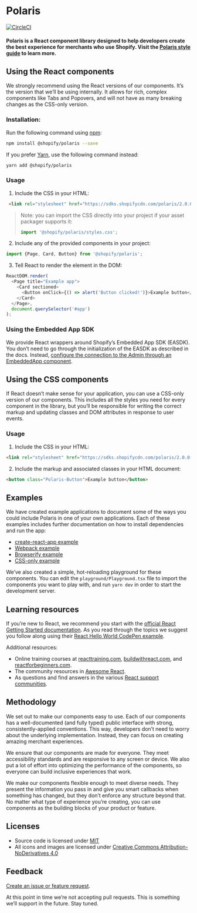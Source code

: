 # Polaris
[![CircleCI](https://circleci.com/gh/Shopify/polaris.svg?style=svg)](https://circleci.com/gh/Shopify/polaris)

#### Polaris is a React component library designed to help developers create the best experience for merchants who use Shopify. Visit the [Polaris style guide](https://polaris.shopify.com) to learn more.

## Using the React components
We strongly recommend using the React versions of our components. It’s the version that we’ll be using internally. It allows for rich, complex components like Tabs and Popovers, and will not have as many breaking changes as the CSS-only version.

### Installation:
Run the following command using [npm](https://www.npmjs.com/):

```bash
npm install @shopify/polaris --save
```

If you prefer [Yarn](https://yarnpkg.com/en/), use the following command instead:

```bash
yarn add @shopify/polaris
```

### Usage
1. Include the CSS in your HTML:

```html
 <link rel="stylesheet" href="https://sdks.shopifycdn.com/polaris/2.0.0-rc.3/polaris.min.css" />
 ```

> Note: you can import the CSS directly into your project if your asset packager supports it:
>
> ```javascript
> import '@shopify/polaris/styles.css';
> ```

2. Include any of the provided components in your project:

```javascript
import {Page, Card, Button} from '@shopify/polaris';
```

3. Tell React to render the element in the DOM:

```javascript
ReactDOM.render(
  <Page title="Example app">
    <Card sectioned>
      <Button onClick={() => alert('Button clicked!')}>Example button</Button>
    </Card>
  </Page>,
  document.querySelector('#app')
);
```

### Using the Embedded App SDK

We provide React wrappers around Shopify’s Embedded App SDK (EASDK). You don’t need to go through the initialization of the EASDK as described in the docs. Instead, [configure the connection to the Admin through an EmbeddedApp component](https://github.com/Shopify/polaris/blob/master/documentation/Embedded%20apps.md).

## Using the CSS components
If React doesn’t make sense for your application, you can use a CSS-only version of our components. This includes all the styles you need for every component in the library, but you’ll be responsible for writing the correct markup and updating classes and DOM attributes in response to user events.

### Usage
1. Include the CSS in your HTML:

```html
<link rel="stylesheet" href="https://sdks.shopifycdn.com/polaris/2.0.0-rc.3/polaris.min.css" />
```

2. Include the markup and associated classes in your HTML document:

```html
<button class="Polaris-Button">Example button</button>
```

## Examples
We have created example applications to document some of the ways you could include Polaris in one of your own applications. Each of these examples includes further documentation on how to install dependencies and run the app:

- [create-react-app example](https://github.com/Shopify/polaris/tree/master/examples/create-react-app)
- [Webpack example](https://github.com/Shopify/polaris/tree/master/examples/webpack)
- [Browserify example](https://github.com/Shopify/polaris/tree/master/examples/browserify)
- [CSS-only example](https://github.com/Shopify/polaris/tree/master/examples/cdn-styles)

We’ve also created a simple, hot-reloading playground for these components. You can edit the `playground/Playground.tsx` file to import the components you want to play with, and run `yarn dev` in order to start the development server.

## Learning resources
If you’re new to React, we recommend you start with the [official React Getting Started documentation](https://facebook.github.io/react/docs/hello-world.html). As you read through the topics we suggest you follow along using their [React Hello World CodePen example](http://codepen.io/gaearon/pen/ZpvBNJ?editors=0010).

Additional resources:
- Online training courses at [reacttraining.com](http://reacttraining.com), [buildwithreact.com](http://buildwithreact.com), and [reactforbeginners.com](http://reactforbeginners.com).
- The community resources in [Awesome React](https://github.com/enaqx/awesome-react).
- As questions and find answers in the various [React support communities](https://facebook.github.io/react/community/support.html).

## Methodology
We set out to make our components easy to use. Each of our components has a well-documented (and fully typed) public interface with strong, consistently-applied conventions. This way, developers don’t need to worry about the underlying implementation. Instead, they can focus on creating amazing merchant experiences.

We ensure that our components are made for everyone. They meet accessibility standards and are responsive to any screen or device. We also put a lot of effort into optimizing the performance of the components, so everyone can build inclusive experiences that work.

We make our components flexible enough to meet diverse needs. They present the information you pass in and give you smart callbacks when something has changed, but they don’t enforce any structure beyond that. No matter what type of experience you’re creating, you can use components as the building blocks of your product or feature.

## Licenses
* Source code is licensed under [MIT](https://opensource.org/licenses/MIT)
* All icons and images are licensed under [Creative Commons Attribution-NoDerivatives 4.0](http://creativecommons.org/licenses/by-nd/4.0/)

## Feedback
[Create an issue or feature request](https://github.com/Shopify/polaris/issues/new).

At this point in time we’re not accepting pull requests. This is something we’ll support in the future. Stay tuned.
